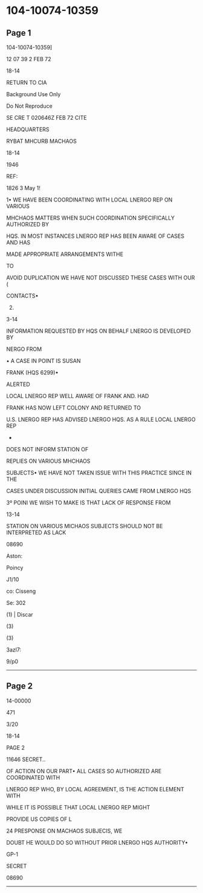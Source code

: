 # 104-10074-10359

## Page 1

104-10074-10359]

12 07 39 2 FEB 72

18-14

RETURN TO CIA

Background Use Only

Do Not Reproduce

SE CRE T 020646Z FEB 72 CITE

HEADQUARTERS

RYBAT MHCURB MACHAOS

18-14

1946

REF:

1826 3 May 1!

1• WE HAVE BEEN COORDINATING WITH LOCAL LNERGO REP ON VARIOUS

MHCHAOS MATTERS WHEN SUCH COORDINATION SPECIFICALLY AUTHORIZED BY

HQS. IN MOST INSTANCES LNERGO REP HAS BEEN AWARE OF CASES AND HAS

MADE APPROPRIATE ARRANGEMENTS WITHE

TO

AVOID DUPLICATION WE HAVE NOT DISCUSSED THESE CASES WITH OUR (

CONTACTS•

2.

3-14

INFORMATION REQUESTED BY HQS ON BEHALF LNERGO IS DEVELOPED BY

NERGO FROM

• A CASE IN POINT IS SUSAN

FRANK (HQS 6299)•

ALERTED

LOCAL LNERGO REP WELL AWARE OF FRANK AND. HAD

FRANK HAS NOW LEFT COLONY AND RETURNED TO

U.S. LNERGO REP HAS ADVISED LNERGO HQS. AS A RULE LOCAL LNERGO REP

-

DOES NOT INFORM STATION OF

REPLIES ON VARIOUS MHCHAOS

SUBJECTS• WE HAVE NOT TAKEN ISSUE WITH THIS PRACTICE SINCE IN THE

CASES UNDER DISCUSSION INITIAL QUERIES CAME FROM LNERGO HQS

3º POINI WE WISH TO MAKE IS THAT LACK OF RESPONSE FROM

13-14

STATION ON VARIOUS MICHAOS SUBJECTS SHOULD NOT BE INTERPRETED AS LACK

08690

Aston:

Poincy

J1/10

co: Cisseng

Se: 302

(1) | Discar

(3)

(3)

3azl7:

9/p0

---

## Page 2

14-00000

471

3/20

18-14

PAGE 2

11646 SECRET..

OF ACTION ON OUR PART• ALL CASES SO AUTHORIZED ARE COORDINATED WITH

LNERGO REP WHO, BY LOCAL AGREEMENT, IS THE ACTION ELEMENT WITH

WHILE IT IS POSSIBLE THAT LOCAL LNERGO REP MIGHT

PROVIDE US COPIES OF L

24 PRESPONSE ON MACHAOS SUBJECIS, WE

DOUBT HE WOULD DO SO WITHOUT PRIOR LNERGO HQS AUTHORITY•

GP-1

SECRET

08690

---


